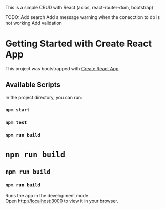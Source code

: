 
This is a simple CRUD with React (axios, react-router-dom, bootstrap)

TODO:
Add search
Add a message warning when the conecction to db is not working
Add validation

###
# Getting Started with Create React App

This project was bootstrapped with [Create React App](https://github.com/facebook/create-react-app).

## Available Scripts

In the project directory, you can run:

### `npm start`
### `npm test`
### `npm run build`
# `npm run build`
## `npm run build`
### `npm run build`

Runs the app in the development mode.\
Open [http://localhost:3000](http://localhost:3000) to view it in your browser.